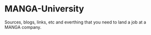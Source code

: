 # MANGA-University
Sources, blogs, links, etc and everthing that you need to land a job at a MANGA company.
